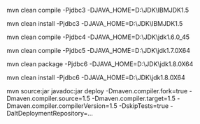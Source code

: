 mvn clean compile -Pjdbc3 -DJAVA_HOME=D:\JDK\IBMJDK1.5

mvn clean install -Pjdbc3 -DJAVA_HOME=D:\JDK\IBMJDK1.5

mvn clean compile -Pjdbc4 -DJAVA_HOME=D:\JDK\jdk1.6.0_45

mvn clean compile -Pjdbc5 -DJAVA_HOME=D:\JDK\jdk1.7.0X64


mvn clean package -Pjdbc6 -DJAVA_HOME=D:\JDK\jdk1.8.0X64


mvn clean install -Pjdbc6 -DJAVA_HOME=D:\JDK\jdk1.8.0X64

mvn source:jar javadoc:jar deploy  -Dmaven.compiler.fork=true -Dmaven.compiler.source=1.5 -Dmaven.compiler.target=1.5 -Dmaven.compiler.compilerVersion=1.5  -DskipTests=true -DaltDeploymentRepository=...

